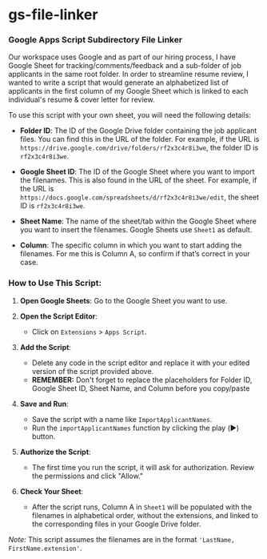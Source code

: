 # gs-file-linker

### Google Apps Script Subdirectory File Linker

Our workspace uses Google and as part of our hiring process, I have Google Sheet for tracking/comments/feedback and a sub-folder of job applicants in the same root folder. In order to streamline resume review, I wanted to write a script that would generate an alphabetized list of applicants in the first column of my Google Sheet which is linked to each individual's resume & cover letter for review. 

To use this script with your own sheet, you will need the following details:

-   **Folder ID**: The ID of the Google Drive folder containing the job applicant files. You can find this in the URL of the folder. For example, if the URL is `https://drive.google.com/drive/folders/rf2x3c4r8i3we`, the folder ID is `rf2x3c4r8i3we`.
    
-   **Google Sheet ID**: The ID of the Google Sheet where you want to import the filenames. This is also found in the URL of the sheet. For example, if the URL is `https://docs.google.com/spreadsheets/d/rf2x3c4r8i3we/edit`, the sheet ID is `rf2x3c4r8i3we`.
    
-   **Sheet Name**: The name of the sheet/tab within the Google Sheet where you want to insert the filenames. Google Sheets use `Sheet1` as default.
    
-   **Column**: The specific column in which you want to start adding the filenames. For me this is Column A, so confirm if that’s correct in your case.

### How to Use This Script:

1.  **Open Google Sheets**: Go to the Google Sheet you want to use.
    
2.  **Open the Script Editor**:
    
    -   Click on `Extensions` > `Apps Script`.
3.  **Add the Script**:
    
    -   Delete any code in the script editor and replace it with your edited version of the script provided above.
    - **REMEMBER:** Don't forget to replace the placeholders for Folder ID, Google Sheet ID, Sheet Name, and Column before you copy/paste
    
4.  **Save and Run**:
    
    -   Save the script with a name like `ImportApplicantNames`.
    -   Run the `importApplicantNames` function by clicking the play (▶️) button.
5.  **Authorize the Script**:
    
    -   The first time you run the script, it will ask for authorization. Review the permissions and click "Allow."
6.  **Check Your Sheet**:
    
    -   After the script runs, Column A in `Sheet1` will be populated with the filenames in alphabetical order, without the extensions, and linked to the corresponding files in your Google Drive folder.

*Note:* This script assumes the filenames are in the format `'LastName, FirstName.extension'`.
